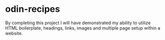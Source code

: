 # odin-recipes
By completing this project I will have demonstrated my ability to utilize HTML boilerplate, headings, links, images and multiple page setup within a website.
